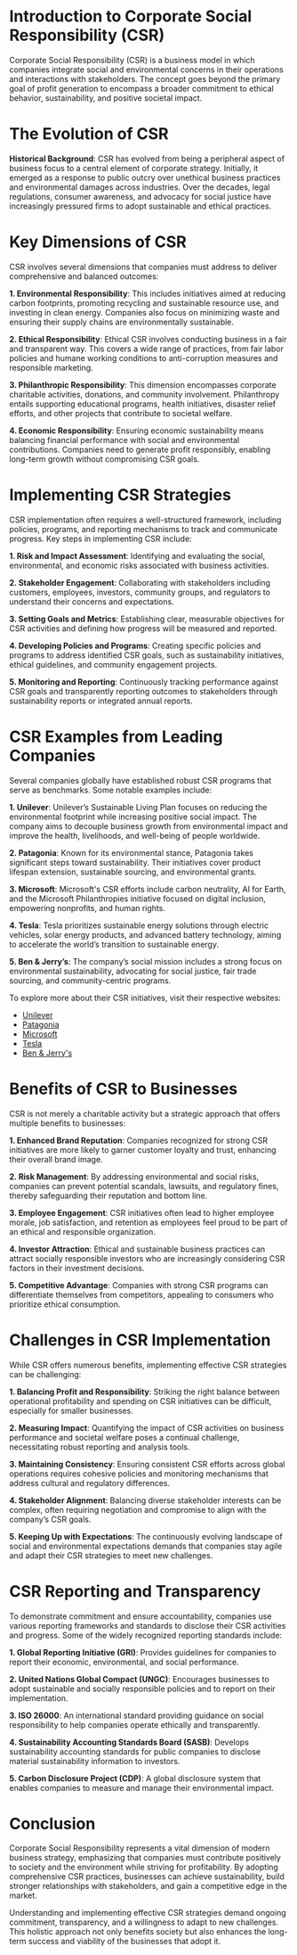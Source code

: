 # Introduction to Corporate Social Responsibility (CSR)

Corporate Social Responsibility (CSR) is a business model in which companies integrate social and environmental concerns in their operations and interactions with stakeholders. The concept goes beyond the primary goal of profit generation to encompass a broader commitment to ethical behavior, sustainability, and positive societal impact.

# The Evolution of CSR

**Historical Background**: CSR has evolved from being a peripheral aspect of business focus to a central element of corporate strategy. Initially, it emerged as a response to public outcry over unethical business practices and environmental damages across industries. Over the decades, legal regulations, consumer awareness, and advocacy for social justice have increasingly pressured firms to adopt sustainable and ethical practices.

# Key Dimensions of CSR

CSR involves several dimensions that companies must address to deliver comprehensive and balanced outcomes:

**1. Environmental Responsibility**: This includes initiatives aimed at reducing carbon footprints, promoting recycling and sustainable resource use, and investing in clean energy. Companies also focus on minimizing waste and ensuring their supply chains are environmentally sustainable.

**2. Ethical Responsibility**: Ethical CSR involves conducting business in a fair and transparent way. This covers a wide range of practices, from fair labor policies and humane working conditions to anti-corruption measures and responsible marketing.

**3. Philanthropic Responsibility**: This dimension encompasses corporate charitable activities, donations, and community involvement. Philanthropy entails supporting educational programs, health initiatives, disaster relief efforts, and other projects that contribute to societal welfare.

**4. Economic Responsibility**: Ensuring economic sustainability means balancing financial performance with social and environmental contributions. Companies need to generate profit responsibly, enabling long-term growth without compromising CSR goals.

# Implementing CSR Strategies

CSR implementation often requires a well-structured framework, including policies, programs, and reporting mechanisms to track and communicate progress. Key steps in implementing CSR include:

**1. Risk and Impact Assessment**: Identifying and evaluating the social, environmental, and economic risks associated with business activities.

**2. Stakeholder Engagement**: Collaborating with stakeholders including customers, employees, investors, community groups, and regulators to understand their concerns and expectations.

**3. Setting Goals and Metrics**: Establishing clear, measurable objectives for CSR activities and defining how progress will be measured and reported.

**4. Developing Policies and Programs**: Creating specific policies and programs to address identified CSR goals, such as sustainability initiatives, ethical guidelines, and community engagement projects.

**5. Monitoring and Reporting**: Continuously tracking performance against CSR goals and transparently reporting outcomes to stakeholders through sustainability reports or integrated annual reports.

# CSR Examples from Leading Companies

Several companies globally have established robust CSR programs that serve as benchmarks. Some notable examples include:

**1. Unilever**: Unilever’s Sustainable Living Plan focuses on reducing the environmental footprint while increasing positive social impact. The company aims to decouple business growth from environmental impact and improve the health, livelihoods, and well-being of people worldwide.

**2. Patagonia**: Known for its environmental stance, Patagonia takes significant steps toward sustainability. Their initiatives cover product lifespan extension, sustainable sourcing, and environmental grants.

**3. Microsoft**: Microsoft's CSR efforts include carbon neutrality, AI for Earth, and the Microsoft Philanthropies initiative focused on digital inclusion, empowering nonprofits, and human rights.

**4. Tesla**: Tesla prioritizes sustainable energy solutions through electric vehicles, solar energy products, and advanced battery technology, aiming to accelerate the world’s transition to sustainable energy.

**5. Ben & Jerry’s**: The company’s social mission includes a strong focus on environmental sustainability, advocating for social justice, fair trade sourcing, and community-centric programs.

To explore more about their CSR initiatives, visit their respective websites:
- [Unilever](https://www.unilever.com)
- [Patagonia](https://www.patagonia.com)
- [Microsoft](https://www.microsoft.com)
- [Tesla](https://www.tesla.com)
- [Ben & Jerry's](https://www.benjerry.com)

# Benefits of CSR to Businesses

CSR is not merely a charitable activity but a strategic approach that offers multiple benefits to businesses:

**1. Enhanced Brand Reputation**: Companies recognized for strong CSR initiatives are more likely to garner customer loyalty and trust, enhancing their overall brand image.

**2. Risk Management**: By addressing environmental and social risks, companies can prevent potential scandals, lawsuits, and regulatory fines, thereby safeguarding their reputation and bottom line.

**3. Employee Engagement**: CSR initiatives often lead to higher employee morale, job satisfaction, and retention as employees feel proud to be part of an ethical and responsible organization.

**4. Investor Attraction**: Ethical and sustainable business practices can attract socially responsible investors who are increasingly considering CSR factors in their investment decisions.

**5. Competitive Advantage**: Companies with strong CSR programs can differentiate themselves from competitors, appealing to consumers who prioritize ethical consumption.

# Challenges in CSR Implementation

While CSR offers numerous benefits, implementing effective CSR strategies can be challenging:

**1. Balancing Profit and Responsibility**: Striking the right balance between operational profitability and spending on CSR initiatives can be difficult, especially for smaller businesses.

**2. Measuring Impact**: Quantifying the impact of CSR activities on business performance and societal welfare poses a continual challenge, necessitating robust reporting and analysis tools.

**3. Maintaining Consistency**: Ensuring consistent CSR efforts across global operations requires cohesive policies and monitoring mechanisms that address cultural and regulatory differences.

**4. Stakeholder Alignment**: Balancing diverse stakeholder interests can be complex, often requiring negotiation and compromise to align with the company’s CSR goals.

**5. Keeping Up with Expectations**: The continuously evolving landscape of social and environmental expectations demands that companies stay agile and adapt their CSR strategies to meet new challenges.

# CSR Reporting and Transparency

To demonstrate commitment and ensure accountability, companies use various reporting frameworks and standards to disclose their CSR activities and progress. Some of the widely recognized reporting standards include:

**1. Global Reporting Initiative (GRI)**: Provides guidelines for companies to report their economic, environmental, and social performance.

**2. United Nations Global Compact (UNGC)**: Encourages businesses to adopt sustainable and socially responsible policies and to report on their implementation.

**3. ISO 26000**: An international standard providing guidance on social responsibility to help companies operate ethically and transparently.

**4. Sustainability Accounting Standards Board (SASB)**: Develops sustainability accounting standards for public companies to disclose material sustainability information to investors.

**5. Carbon Disclosure Project (CDP)**: A global disclosure system that enables companies to measure and manage their environmental impact.

# Conclusion

Corporate Social Responsibility represents a vital dimension of modern business strategy, emphasizing that companies must contribute positively to society and the environment while striving for profitability. By adopting comprehensive CSR practices, businesses can achieve sustainability, build stronger relationships with stakeholders, and gain a competitive edge in the market.

Understanding and implementing effective CSR strategies demand ongoing commitment, transparency, and a willingness to adapt to new challenges. This holistic approach not only benefits society but also enhances the long-term success and viability of the businesses that adopt it.